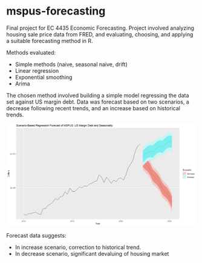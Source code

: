 
# mspus-forecasting
Final project for EC 4435 Economic Forecasting. Project involved analyzing housing sale price data from FRED, and evaluating, choosing, and applying a suitable forecasting method in R.

Methods evaluated:
* Simple methods (naive, seasonal naive, drift)
* Linear regression
* Exponential smoothing
* Arima

The chosen method involved building a simple model regressing the data set against US margin debt.
Data was forecast based on two scenarios, a decrease following recent trends, and an increase based on historical trends.


![RegressionForecast](https://github.com/positive-vibrations/mspus-forecasting/blob/main/assets/images/mspus-regression-forecast.png?raw=true)

Forecast data suggests:

* In increase scenario, correction to historical trend.
* In decrease scenario, significant devaluing of housing market
